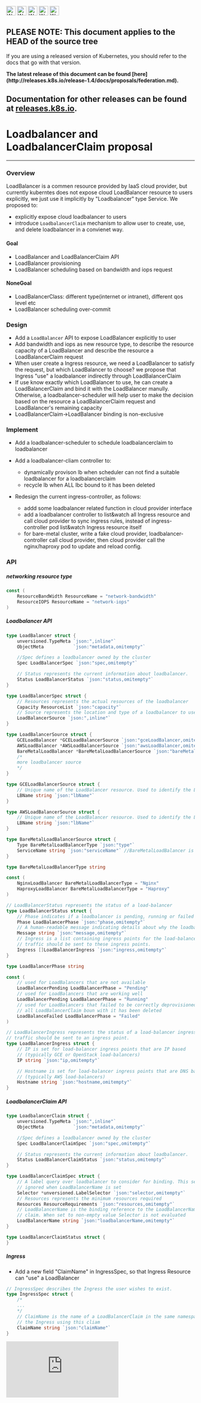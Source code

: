 <!-- BEGIN MUNGE: UNVERSIONED_WARNING -->

<!-- BEGIN STRIP_FOR_RELEASE -->

<img src="http://kubernetes.io/kubernetes/img/warning.png" alt="WARNING"
     width="25" height="25">
<img src="http://kubernetes.io/kubernetes/img/warning.png" alt="WARNING"
     width="25" height="25">
<img src="http://kubernetes.io/kubernetes/img/warning.png" alt="WARNING"
     width="25" height="25">
<img src="http://kubernetes.io/kubernetes/img/warning.png" alt="WARNING"
     width="25" height="25">
<img src="http://kubernetes.io/kubernetes/img/warning.png" alt="WARNING"
     width="25" height="25">

<h2>PLEASE NOTE: This document applies to the HEAD of the source tree</h2>

If you are using a released version of Kubernetes, you should
refer to the docs that go with that version.

<!-- TAG RELEASE_LINK, added by the munger automatically -->
<strong>
The latest release of this document can be found
[here](http://releases.k8s.io/release-1.4/docs/proposals/federation.md).

Documentation for other releases can be found at
[releases.k8s.io](http://releases.k8s.io).
</strong>
--

<!-- END STRIP_FOR_RELEASE -->

<!-- END MUNGE: UNVERSIONED_WARNING -->

# Loadbalancer and LoadbalancerClaim proposal
----

### Overview

LoadBalancer is a commen resource provided by IaaS cloud provider, but currently
kuberntes does not expose cloud LoadBalancer resource to users explicitly, we
just use it implicitly by "Loadbalancer" type Service. We proposed to:

* explicitly expose cloud loadbalancer to users
* introduce `LoadbalancerClaim` mechanism to allow user to create, use, and delete
loadbalancer in a convienet way.

####  Goal
* LoadBalancer and LoadBalancerClaim API
* LoadBalancer provisioning
* LoadBalancer scheduling based on bandwidth and iops request

#### NoneGoal
* LoadBalancerClass: different type(internet or intranet), different qos level etc
* LoadBalancer scheduling over-commit


### Design
* Add a `LoadBalancer` API to expose LoadBalancer explicitly to user
* Add bandwidth and iops as new resource type, to describe the resource capacity
  of a LoadBalancer and describe the resource a LoadBalancerClaim request
* When user create a Ingress resource, we need a LoadBalancer to satisfy the
  request, but which LoadBalancer to choose? we propose that Ingress "use" a
  loadbalancer indirectly through LoadBalancerClaim
* If use know exactly which LoadBalancer to use, he can create a LoadBalancerClaim
  and bind it with the LoadBalancer manully. Otherwise, a loadbalancer-scheduler
  will help user to make the decision based on the resource a LoadBalancerClaim
  request and LoadBalancer's remaining capacity
* LoadBalancerClaim->LoadBalancer binding is non-exclusive

### Implement
* Add a loadbalancer-scheduler to schedule loadbalancerclaim to loadbalancer
* Add a loadbalancer-cliam controller to:
    * dynamically provison lb when scheduler can not find a suitable loadbalancer
      for a loadbalancerclaim
    * recycle lb when ALL lbc bound to it has been deleted

* Redesign the current ingress-controller, as follows:
    * addd some loadbalancer related function in cloud provider interface
    * add a loadbalancer controller to list&watch all Ingress resource and
      call cloud provider to sync ingress rules, instead of ingress-controller
      pod list&watch Ingress resource itself
    * for bare-metal cluster, write a fake cloud provider, loadbalancer-controller
      call cloud provider, then cloud provider call the nginx/haproxy pod to
      update and reload config.

### API

##### networking resource type
``` go
const (
    ResourceBandWidth ResourceName = "network-bandwidth"
    ResourceIOPS ResourceName = "network-iops"
)
```

##### Loadbalancer API
``` go
type LoadBalancer struct {
    unversioned.TypeMeta `json:",inline"`
    ObjectMeta           `json:"metadata,omitempty"`

	//Spec defines a loadbalancer owned by the cluster
	Spec LoadBalancerSpec `json:"spec,omitempty"`

	// Status represents the current information about loadbalancer.
	Status LoadBalancerStatus `json:"status,omitempty"`
}

type LoadBalancerSpec struct {
	// Resources represents the actual resources of the loadbalancer
	Capacity ResourceList `json:"capacity"`
	// Source represents the location and type of a loadbalancer to use.
	LoadBalancerSource `json:",inline"`
}

type LoadBalancerSource struct {
	GCELoadBalancer *GCELoadBalancerSource `json:"gceLoadBalancer,omitempty"`
	AWSLoadBalancer *AWSLoadBalancerSource `json:"awsLoadBalancer,omitempty"`
	BareMetalLoadBalancer *BareMetalLoadBalancerSource `json:"bareMetalLoadBalancer,omitempty"`
	/*
	more loadbalancer source
	*/
}

type GCELoadBalancerSource struct {
	// Unique name of the LoadBalancer resource. Used to identify the LoadBalancer in GCE
	LBName string `json:"lbName"`
}

type AWSLoadBalancerSource struct {
	// Unique name of the LoadBalancer resource. Used to identify the LoadBalancer in AWS
	LBName string `json:"lbName"`
}

type BareMetalLoadBalancerSource struct {
	Type BareMetalLoadBalancerType `json:"type"`
	ServiceName string `json:"serviceName"` //BareMetalLoadBalancer is actually a nginx or haproxy app deploymented in "kube-system" namespace
}

type BareMetalLoadBalancerType string

const (
	NginxLoadBalancer BareMetalLoadBalancerType = "Nginx"
	HaproxyLoadBalancer BareMetalLoadBalancerType = "Haproxy"
)

// LoadBalancerStatus represents the status of a load-balancer
type LoadBalancerStatus struct {
    // Phase indicates if a loadbalancer is pending, running or failed
	Phase LoadBalancerPhase `json:"phase,omitempty"`
	// A human-readable message indicating details about why the loadbalancer is in this state.
	Message string `json:"message,omitempty"`
    // Ingress is a list containing ingress points for the load-balancer;
	// traffic should be sent to these ingress points.
	Ingress []LoadBalancerIngress `json:"ingress,omitempty"`
}

type LoadBalancerPhase string

const (
    // used for LoadBalancers that are not available
	LoadBalancerPending LoadBalancerPhase = "Pending"
	// used for LoadBalancers that are working well
	LoadBalancerPending LoadBalancerPhase = "Running"
	// used for LoadBalancers that failed to be correctly deprovisioned after
	// all LoadBalancerClaim boun with it has been deleted
	LoadBalanceFailed LoadBalancerPhase = "Failed"
)

// LoadBalancerIngress represents the status of a load-balancer ingress point:
// traffic should be sent to an ingress point.
type LoadBalancerIngress struct {
	// IP is set for load-balancer ingress points that are IP based
	// (typically GCE or OpenStack load-balancers)
	IP string `json:"ip,omitempty"`

	// Hostname is set for load-balancer ingress points that are DNS based
	// (typically AWS load-balancers)
	Hostname string `json:"hostname,omitempty"`
}

```

##### LoadbalancerClaim API
``` go
type LoadbalancerClaim struct {
    unversioned.TypeMeta `json:",inline"`
	ObjectMeta           `json:"metadata,omitempty"`

	//Spec defines a loadbalancer owned by the cluster
	Spec LoadBalancerClaimSpec `json:"spec,omitempty"`

	// Status represents the current information about loadbalancer.
	Status LoadBalancerClaimStatus `json:"status,omitempty"`
}

type LoadBalancerClaimSpec struct {
	// A label query over loadbalancer to consider for binding. This selector is
	// ignored when LoadBalancerName is set
	Selector *unversioned.LabelSelector `json:"selector,omitempty"`
	// Resources represents the minimum resources required
	Resources ResourceRequirements `json:"resources,omitempty"`
	// LoadBalancerName is the binding reference to the LoadBalancerName backing this
	// claim. When set to non-empty value Selector is not evaluated
	LoadBalancerName string `json:"loadbalancerName,omitempty"`
}

type LoadBalancerClaimStatus struct {
}
```

##### Ingress
* Add a new field "ClaimName" in IngressSpec, so that Ingress Resource can "use"
  a LoadBalancer


``` go
// IngressSpec describes the Ingress the user wishes to exist.
type IngressSpec struct {
    /*
    ...
    */
    // ClaimName is the name of a LoadBalancerClaim in the same namespace as
    // the Ingress using this cliam
    ClaimName string `json:"claimName"`
}

```

<!-- BEGIN MUNGE: GENERATED_ANALYTICS -->
[![Analytics](https://kubernetes-site.appspot.com/UA-36037335-10/GitHub/docs/proposals/federation.md?pixel)]()
<!-- END MUNGE: GENERATED_ANALYTICS -->
